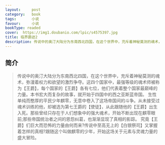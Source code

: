 ```yaml
---
layout:     post
category:   book
tags:       小说
favour:     小说
bookType: readed
cover:  https://img1.doubanio.com/lpic/s4575397.jpg
title: 临界爵迹2
description: 传说中的奥汀大陆分为东南西北四国，在这个世界中，充斥着神秘莫测的魂术，弥漫着权力和欲望的激烈争夺。这四个国家中，最强等级的魂术师被称为【王爵】，每个国家的【王爵】各有七位，他们代表着整个国家最巅峰的力量。本书宏大而复杂的故事，就开始于四国中的西之亚斯蓝帝国。
---
```


## 简介
> 传说中的奥汀大陆分为东南西北四国，在这个世界中，充斥着神秘莫测的魂术，弥漫着权力和欲望的激烈争夺。这四个国家中，最强等级的魂术师被称为【王爵】，每个国家的【王爵】各有七位，他们代表着整个国家最巅峰的力量。本书宏大而复杂的故事，就开始于四国中的西之亚斯蓝帝国。
  生性单纯而憨厚的平民少年麒零，无意中卷入了这场帝国间的斗争。从未接受过魂术训练的他，却被选为第七王爵的【使徒】，从此跟随他的【王爵】出生入死。那些曾经只存在于人们想象中的强大魂术，开始不断出现在麒零眼前;那些帝国统治者之间的恩怨纠葛，也渐渐显现了真相的影踪。
  究竟【王爵】们巨大而恐怖的力量由何而来?传说中至高无上的【白银祭司】又掌握着怎样的真相?跟随这个叫做麒零的少年，开始这场关于元素与灵魂力量的盛大冒险。